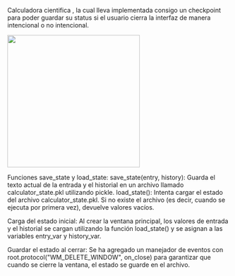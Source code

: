 Calculadora cientifica , la cual lleva implementada consigo un checkpoint para poder guardar su status si el usuario cierra la interfaz de manera intencional o no intencional.

<img src="https://github.com/user-attachments/assets/24cf0198-8f5a-4850-9aaf-2ea8343cf65d" width="300" />


Funciones save_state y load_state:
save_state(entry, history): Guarda el texto actual de la entrada y el historial en un archivo llamado calculator_state.pkl utilizando pickle.
load_state(): Intenta cargar el estado del archivo calculator_state.pkl. Si no existe el archivo (es decir, cuando se ejecuta por primera vez), devuelve valores vacíos.

Carga del estado inicial:
Al crear la ventana principal, los valores de entrada y el historial se cargan utilizando la función load_state() y se asignan a las variables entry_var y history_var.

Guardar el estado al cerrar:
Se ha agregado un manejador de eventos con root.protocol("WM_DELETE_WINDOW", on_close) para garantizar que cuando se cierre la ventana, el estado se guarde en el archivo.
